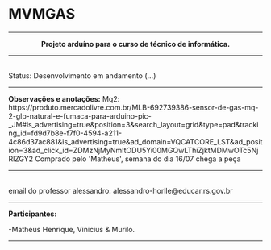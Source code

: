 # MVMGAS
<hr>
<center><b>Projeto arduíno para o curso de técnico de informática.</b></center>
<hr> <br>
Status: Desenvolvimento em andamento (...) <br>
<hr>
<b>Observações e anotações:</b>
Mq2: https://produto.mercadolivre.com.br/MLB-692739386-sensor-de-gas-mq-2-glp-natural-e-fumaca-para-arduino-pic-_JM#is_advertising=true&position=3&search_layout=grid&type=pad&tracking_id=fd9d7b8e-f7f0-4594-a211-4c86d37ac881&is_advertising=true&ad_domain=VQCATCORE_LST&ad_position=3&ad_click_id=ZDMzNjMyNmItODU5Yi00MGQwLThiZjktMDMwOTc5NjRlZGY2
Comprado pelo 'Matheus', semana do dia 16/07 chega a peça

<hr><br>
email do professor alessandro: alessandro-horlle@educar.rs.gov.br <br>
<hr>
<b>Participantes:</b>

-Matheus Henrique, Vinicius & Murilo.
<hr>
